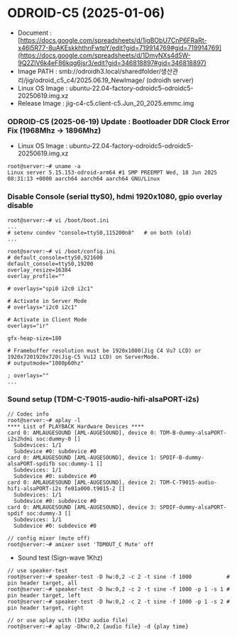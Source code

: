 # ODROID-C5 (2025-01-06)

* Document : [https://docs.google.com/spreadsheets/d/1igBObU7CnP6FRaRt-x46l5R77-8uAKEskkhthnFwtpY/edit?gid=719914769#gid=719914769](https://docs.google.com/spreadsheets/d/1DmyNXs4d5W-9Q2ZlV6k4eF86kqg6jsr3/edit?gid=346818897#gid=346818897)
* Image PATH     : smb://odroidh3.local/sharedfolder/생산관리/jig/odroid_c5_c4/2025.06.19_NewImage/ (odroidh server)
* Linux OS Image : ubuntu-22.04-factory-odroidc5-odroidc5-20250619.img.xz
* Release Image  : jig-c4-c5.client-c5.Jun_20_2025.emmc.img

### ODROID-C5 (2025-06-19) Update : Bootloader DDR Clock Error Fix (1968Mhz -> 1896Mhz)
* Linux OS Image : ubuntu-22.04-factory-odroidc5-odroidc5-20250619.img.xz
```
root@server:~# uname -a
Linux server 5.15.153-odroid-arm64 #1 SMP PREEMPT Wed, 18 Jun 2025 08:31:13 +0000 aarch64 aarch64 aarch64 GNU/Linux
```

### Disable Console (serial ttyS0), hdmi 1920x1080, gpio overlay disable
```
root@server:~# vi /boot/boot.ini
...
# setenv condev "console=ttyS0,115200n8"   # on both (old)
...

root@server:~# vi /boot/config.ini
# default_console=ttyS0,921600
default_console=ttyS0,19200
overlay_resize=16384
overlay_profile=""

# overlays="spi0 i2c0 i2c1"

# Activate in Server Mode
# overlays="i2c0 i2c1"

# Activate in Client Mode
overlays="ir"

gfx-heap-size=180

# Framebuffer resolution must be 1920x1080(Jig C4 Vu7 LCD) or 1920x7201920x720(Jig-C5 Vu12 LCD) on ServerMode. 
# outputmode="1080p60hz"

; overlays=""
...
```

### Sound setup (TDM-C-T9015-audio-hifi-alsaPORT-i2s)
```
// Codec info
root@server:~# aplay -l
**** List of PLAYBACK Hardware Devices ****
card 0: AMLAUGESOUND [AML-AUGESOUND], device 0: TDM-B-dummy-alsaPORT-i2s2hdmi soc:dummy-0 []
  Subdevices: 1/1
  Subdevice #0: subdevice #0
card 0: AMLAUGESOUND [AML-AUGESOUND], device 1: SPDIF-B-dummy-alsaPORT-spdifb soc:dummy-1 []
  Subdevices: 1/1
  Subdevice #0: subdevice #0
card 0: AMLAUGESOUND [AML-AUGESOUND], device 2: TDM-C-T9015-audio-hifi-alsaPORT-i2s fe01a000.t9015-2 []
  Subdevices: 1/1
  Subdevice #0: subdevice #0
card 0: AMLAUGESOUND [AML-AUGESOUND], device 3: SPDIF-dummy-alsaPORT-spdif soc:dummy-3 []
  Subdevices: 1/1
  Subdevice #0: subdevice #0

// config mixer (mute off)
root@server:~# amixer sset 'TDMOUT_C Mute' off
```

* Sound test (Sign-wave 1Khz)
```
// use speaker-test
root@server:~# speaker-test -D hw:0,2 -c 2 -t sine -f 1000           # pin header target, all
root@server:~# speaker-test -D hw:0,2 -c 2 -t sine -f 1000 -p 1 -s 1 # pin header target, left
root@server:~# speaker-test -D hw:0,2 -c 2 -t sine -f 1000 -p 1 -s 2 # pin header target, right

// or use aplay with (1Khz audio file)
root@server:~# aplay -Dhw:0,2 {audio file} -d {play time}
```

